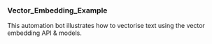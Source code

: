 ### Vector_Embedding_Example

This automation bot illustrates how to vectorise text using the vector embedding API & models. 
